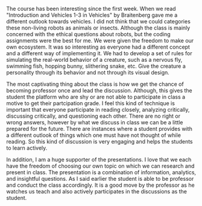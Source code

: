 The course has been interesting since the first week. When we read "Introduction and Vehicles 1-3 in Vehicles" by Braitenberg gave me a different outlook towards vehicles. I did not think that we could categories these non-living robots as animals or insects. Although the class is mainly concerned with the ethical questions about robots, but the coding assignments were the best for me. We were given the freedom to make our own ecosystem. It was so interesting as everyone had a different concept and a different way of implementing it. We had to develop a set of rules for simulating the real-world behavior of a creature, such as a nervous fly, swimming fish, hopping bunny, slithering snake, etc. Give the creature a personality through its behavior and not through its visual design. 

The most captivating thing about the class is how we get the chance of becoming professor once and lead the discussion. Although, this gives the student the platform who are shy or are not able to participate in class a motive to get their partcipation grade. I feel this kind of technique is important that everyone participate in reading closely, analyzing critically, discussing critically, and questioning each other. There are no right or wrong answers, however by what we discuss in class we can be a little prepared for the future. There are instances where a student provides with a different outlook of things which one must have not thought of while reading. So this kind of discussion is very engaging and helps the students to learn actively. 

In addition, I am a huge supporter of the presentations. I love that we each have the freedom of choosing our own topic on which we can research and present in class. The presentation is a combination of information, analytics, and insightful questions. As I said earlier the student is able to be professor and conduct the class accordingly. It is a good move by the professor as he watches us teach and also actively participates in the discussions as the student. 
